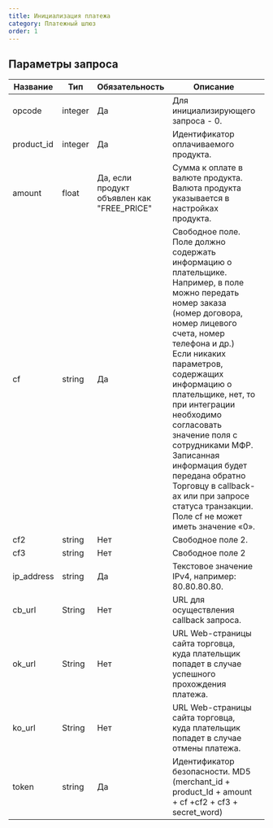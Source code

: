 ```yaml
---
title: Инициализация платежа
category: Платежный шлюз
order: 1
---
```


## Параметры запроса

| Название   | Тип     | Обязательность                             | Описание                                                                                                                                                                                                                                                                                                                                                                                                                                                              |   |
|------------|---------|--------------------------------------------|-----------------------------------------------------------------------------------------------------------------------------------------------------------------------------------------------------------------------------------------------------------------------------------------------------------------------------------------------------------------------------------------------------------------------------------------------------------------------|---|
| opcode     | integer | Да                                         | Для инициализирующего запроса - 0.                                                                                                                                                                                                                                                                                                                                                                                                                                    |   |
| product_id | integer | Да                                         | Идентификатор оплачиваемого продукта.                                                                                                                                                                                                                                                                                                                                                                                                                                 |   |
| amount     | float   | Да, если продукт объявлен как "FREE_PRICE" | Сумма к оплате в валюте продукта.  Валюта продукта указывается в настройках продукта.                                                                                                                                                                                                                                                                                                                                                                                 |   |
| cf         | string  | Да                                         | Свободное поле. Поле должно содержать информацию о плательщике.  Например, в поле можно передать номер заказа (номер договора, номер лицевого счета, номер телефона и др.) Если никаких параметров, содержащих информацию о плательщике, нет, то при интеграции необходимо согласовать значение поля с сотрудниками МФР. Записанная информация будет передана обратно Торговцу в callback-ах или при запросе статуса транзакции. Поле cf не может иметь значение «0». |   |
| cf2        | string  | Нет                                        | Свободное поле 2.                                                                                                                                                                                                                                                                                                                                                                                                                                                     |   |
| cf3        | string  | Нет                                        | Свободное поле 2                                                                                                                                                                                                                                                                                                                                                                                                                                                      |   |
| ip_address | string  | Да                                         | Текстовое значение IPv4, например: 80.80.80.80.                                                                                                                                                                                                                                                                                                                                                                                                                       |   |
| cb_url     | String  | Нет                                        | URL для осуществления callback запроса.                                                                                                                                                                                                                                                                                                                                                                                                                               |   |
| ok_url     | String  | Нет                                        | URL Web-страницы сайта торговца, куда плательщик попадет в случае успешного прохождения платежа.                                                                                                                                                                                                                                                                                                                                                                      |   |
| ko_url     | String  | Нет                                        | URL Web-страницы сайта торговца, куда плательщик попадет в случае отмены платежа.                                                                                                                                                                                                                                                                                                                                                                                     |   |
| token      | string  | Да                                         | Идентификатор безопасности. MD5 (merchant_id + product_Id + amount + cf +cf2 + cf3 + secret_word)                                                                                                                                                                                                                                                                                                                                                                     |   |
